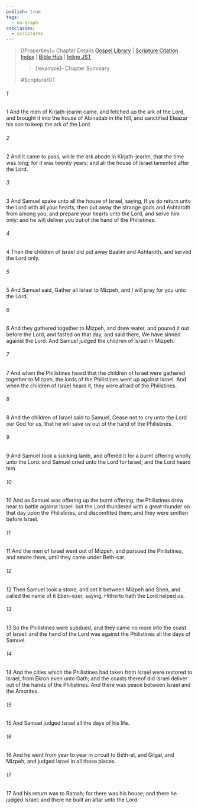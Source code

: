 ```yaml
---
publish: true
tags:
  - no-graph
cssclasses:
  - scriptures
---
```

>[!Properties]+ Chapter Details
>[Gospel Library](https://churchofjesuschrist.org/study/scriptures/ot/1-sam/7?lang=eng)    |    [Scripture Citation Index](https://scriptures.byu.edu/#06d07::c06d07)    |    [Bible Hub](https://biblehub.com/1_samuel/7.htm)    |    [Inline JST](https://scripturetoolbox.com/html/ic/1Samuel/7.html)
>>[!example]- Chapter Summary
>> 
> 
>
>#Scripture/OT
###### 1
1 And the men of Kirjath-jearim came, and fetched up the ark of the Lord, and brought it into the house of Abinadab in the hill, and sanctified Eleazar his son to keep the ark of the Lord.
###### 2
2 And it came to pass, while the ark abode in Kirjath-jearim, that the time was long; for it was twenty years: and all the house of Israel lamented after the Lord.
###### 3
3 And Samuel spake unto all the house of Israel, saying, If ye do return unto the Lord with all your hearts, then put away the strange gods and Ashtaroth from among you, and prepare your hearts unto the Lord, and serve him only: and he will deliver you out of the hand of the Philistines.
###### 4
4 Then the children of Israel did put away Baalim and Ashtaroth, and served the Lord only.
###### 5
5 And Samuel said, Gather all Israel to Mizpeh, and I will pray for you unto the Lord.
###### 6
6 And they gathered together to Mizpeh, and drew water, and poured it out before the Lord, and fasted on that day, and said there, We have sinned against the Lord. And Samuel judged the children of Israel in Mizpeh.
###### 7
7 And when the Philistines heard that the children of Israel were gathered together to Mizpeh, the lords of the Philistines went up against Israel. And when the children of Israel heard it, they were afraid of the Philistines.
###### 8
8 And the children of Israel said to Samuel, Cease not to cry unto the Lord our God for us, that he will save us out of the hand of the Philistines.
###### 9
9 And Samuel took a sucking lamb, and offered it for a burnt offering wholly unto the Lord: and Samuel cried unto the Lord for Israel; and the Lord heard him.
###### 10
10 And as Samuel was offering up the burnt offering, the Philistines drew near to battle against Israel: but the Lord thundered with a great thunder on that day upon the Philistines, and discomfited them; and they were smitten before Israel.
###### 11
11 And the men of Israel went out of Mizpeh, and pursued the Philistines, and smote them, until they came under Beth-car.
###### 12
12 Then Samuel took a stone, and set it between Mizpeh and Shen, and called the name of it Eben-ezer, saying, Hitherto hath the Lord helped us.
###### 13
13 So the Philistines were subdued, and they came no more into the coast of Israel: and the hand of the Lord was against the Philistines all the days of Samuel.
###### 14
14 And the cities which the Philistines had taken from Israel were restored to Israel, from Ekron even unto Gath; and the coasts thereof did Israel deliver out of the hands of the Philistines. And there was peace between Israel and the Amorites.
###### 15
15 And Samuel judged Israel all the days of his life.
###### 16
16 And he went from year to year in circuit to Beth-el, and Gilgal, and Mizpeh, and judged Israel in all those places.
###### 17
17 And his return was to Ramah; for there was his house; and there he judged Israel; and there he built an altar unto the Lord.
